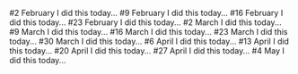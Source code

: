 #2 February
I did this today...
#9 February
I did this today...
#16 February
I did this today...
#23 February
I did this today...
#2 March
I did this today...
#9 March
I did this today...
#16 March
I did this today...
#23 March
I did this today...
#30 March
I did this today...
#6 April
I did this today...
#13 April
I did this today...
#20 April
I did this today...
#27 April
I did this today...
#4 May
I did this today...
